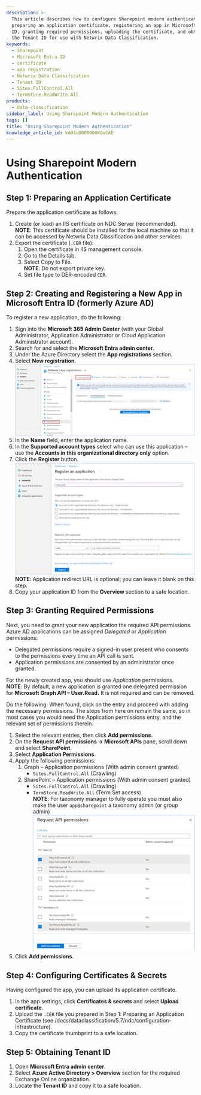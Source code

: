 ```yaml
---
description: >-
  This article describes how to configure Sharepoint modern authentication by
  preparing an application certificate, registering an app in Microsoft Entra
  ID, granting required permissions, uploading the certificate, and obtaining
  the Tenant ID for use with Netwrix Data Classification.
keywords:
  - Sharepoint
  - Microsoft Entra ID
  - certificate
  - app registration
  - Netwrix Data Classification
  - Tenant ID
  - Sites.FullControl.All
  - TermStore.ReadWrite.All
products:
  - data-classification
sidebar_label: Using Sharepoint Modern Authentication
tags: []
title: "Using Sharepoint Modern Authentication"
knowledge_article_id: kA04u0000000K8wCAE
---
```


# Using Sharepoint Modern Authentication

## Step 1: Preparing an Application Certificate

Prepare the application certificate as follows:

1. Create (or load) an IIS certificate on NDC Server (recommended).  
   **NOTE**: This certificate should be installed for the local machine so that it can be accessed by Netwrix Data Classification and other services.
2. Export the certificate (`.CER` file):
   1. Open the certificate in IIS management console.
   2. Go to the Details tab.
   3. Select Copy to File.  
      **NOTE**: Do not export private key.
   4. Set file type to DER-encoded `CER`.

## Step 2: Creating and Registering a New App in Microsoft Entra ID (formerly Azure AD)

To register a new application, do the following:

1. Sign into the **Microsoft 365 Admin Center** (with your Global Administrator, Application Administrator or Cloud Application Administrator account).
2. Search for and select the **Microsoft Entra admin center**.
3. Under the Azure Directory select the **App registrations** section.
4. Select **New registration**.  
   ![Picture1.png](images/ka0Qk0000000wyT_0EM4u000004dBat.png)
5. In the **Name** field, enter the application name.
6. In the **Supported account types** select who can use this application – use the **Accounts in this organizational directory only** option.
7. Click the **Register** button.  
   ![Picture2.png](images/ka0Qk0000000wyT_0EM4u000004dBay.png)  
   **NOTE**: Application redirect URL is optional; you can leave it blank on this step.
8. Copy your application ID from the **Overview** section to a safe location.

## Step 3: Granting Required Permissions

Next, you need to grant your new application the required API permissions. Azure AD applications can be assigned *Delegated* or *Application* permissions:

- Delegated permissions require a signed-in user present who consents to the permissions every time an API call is sent.
- Application permissions are consented by an administrator once granted.

For the newly created app, you should use *Application* permissions.  
**NOTE**: By default, a new application is granted one delegated permission for **Microsoft Graph API – User.Read.** It is not required and can be removed.

Do the following: When found, click on the entry and proceed with adding the necessary permissions. The steps from here on remain the same, so in most cases you would need the Application permissions entry, and the relevant set of permissions therein.

1. Select the relevant entries, then click **Add permissions**.
2. On the **Request API permissions → Microsoft APIs** pane, scroll down and select **SharePoint**.
3. Select **Application Permissions**.
4. Apply the following permissions:
   1. Graph – Application permissions (With admin consent granted)
      - `Sites.FullControl.All` (Crawling)
   2. SharePoint – Application permissions (With admin consent granted)
      - `Sites.FullControl.All` (Crawling)
      - `TermStore.ReadWrite.All` (Term Set access)  
        **NOTE**: For taxonomy manager to fully operate you must also make the user `app@sharepoint` a taxonomy admin (or group admin)  
        ![Picture3.png](images/ka0Qk0000000wyT_0EM4u000004dBb3.png)
5. Click **Add permissions**.

## Step 4: Configuring Certificates & Secrets

Having configured the app, you can upload its application certificate.

1. In the app settings, click **Certificates & secrets** and select **Upload certificate**.
2. Upload the `.CER` file you prepared in Step 1: Preparing an Application Certificate (see /docs/dataclassification/5.7/ndc/configuration-infrastructure).
3. Copy the certificate thumbprint to a safe location.

## Step 5: Obtaining Tenant ID

1. Open **Microsoft Entra admin center**.
2. Select **Azure Active Directory > Overview** section for the required Exchange Online organization.
3. Locate the **Tenant ID** and copy it to a safe location.
